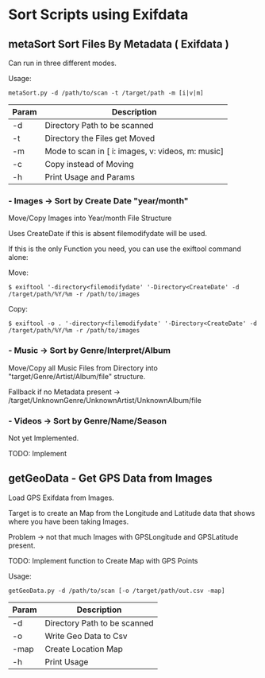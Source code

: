 # Sort Scripts using Exifdata 

## metaSort Sort Files By Metadata ( Exifdata )

   
Can run in three different modes.

Usage: 
```
metaSort.py -d /path/to/scan -t /target/path -m [i|v|m]
```
|Param|Description|
|-----|-----------|
|-d|Directory Path to be scanned|
|-t|Directory the Files get Moved|
|-m|Mode to scan in  [ i: images, v: videos, m: music]|
|-c|Copy instead of Moving|
|-h|Print Usage and Params|

###   - Images -> Sort by Create Date "year/month"

Move/Copy Images into Year/month File Structure

Uses CreateDate if this is absent filemodifydate will be used.

If this is the only Function you need, you can use the exiftool command alone:

Move:
```
$ exiftool '-directory<filemodifydate' '-Directory<CreateDate' -d /target/path/%Y/%m -r /path/to/images 
```
Copy:
```
$ exiftool -o . '-directory<filemodifydate' '-Directory<CreateDate' -d /target/path/%Y/%m -r /path/to/images 
```

###   - Music -> Sort by Genre/Interpret/Album

Move/Copy all Music Files from Directory into "target/Genre/Artist/Album/file" structure.

Fallback if no Metadata present -> /target/UnknownGenre/UnknownArtist/UnknownAlbum/file

###   - Videos -> Sort by Genre/Name/Season

Not yet Implemented.

TODO: Implement

## getGeoData - Get GPS Data from Images

Load GPS Exifdata from Images. 

Target is to create an Map from the Longitude and Latitude data that
shows where you have been taking Images. 

Problem -> not that much Images with GPSLongitude and GPSLatitude present. 

TODO: Implement function to Create Map with GPS Points

Usage:
```
getGeoData.py -d /path/to/scan [-o /target/path/out.csv -map]
```

|Param|Description|
|-----|-----------|
|-d|Directory Path to be scanned|
|-o|Write Geo Data to Csv|
|-map|Create Location Map|
|-h|Print Usage|
 
